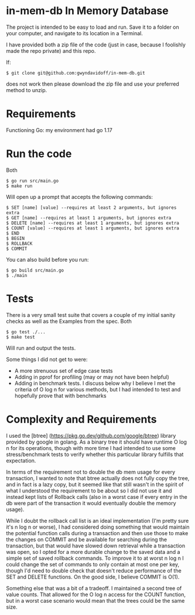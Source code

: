 # in-mem-db In Memory Database
The project is intended to be easy to load and run. Save it to a folder on your computer, and navigate to its location in a Terminal.

I have provided both a zip file of the code (just in case, because I foolishly made the repo private) and this repo.

If:
```
$ git clone git@github.com:gwyndavidoff/in-mem-db.git
```
does not work then please download the zip file and use your preferred method to unzip.

# Requirements
Functioning Go: my environment had go 1.17

# Run the code
Both
```
$ go run src/main.go
$ make run
```
Will open up a prompt that accepts the following commands:
```
$ SET [name] [value] --requires at least 2 arguments, but ignores extra
$ GET [name] --requires at least 1 arguments, but ignores extra
$ DELETE [name] --requires at least 1 arguments, but ignores extra
$ COUNT [value] --requires at least 1 arguments, but ignores extra
$ END
$ BEGIN
$ ROLLBACK
$ COMMIT
```

You can also build before you run:
```
$ go build src/main.go
$ ./main
```

# Tests
There is a very small test suite that covers a couple of my initial sanity checks as well as the Examples from the spec. Both
```
$ go test ./...
$ make test
```
Will run and output the tests.

Some things I did not get to were:
* A more strenuous set of edge case tests
* Adding in pprof for profiling (may or may not have been helpful)
* Adding in benchmark tests. I discuss below why I believe I met the criteria of O log n for various methods, but I had intended to test and hopefully prove that with benchmarks

# Complexity and Requirements
I used the [btree] (https://pkg.go.dev/github.com/google/btree) library provided by google in golang. As a binary tree it should have runtime O log n for its operations, though with more time I had intended to use some stress/benchmark tests to verify whether this particular library fulfills that expectation.

In terms of the requirement not to double the db mem usage for every transaction, I wanted to note that btree actually does not fully copy the tree, and in fact is a lazy copy, but it seemed like that still wasn't in the spirit of what I understood the requirement to be about so I did not use it and instead kept lists of Rollback calls (also in a worst case if every entry in the db were part of the transaction it would eventually double the memory usage).

While I doubt the rollback call list is an ideal implementation (I'm pretty sure it's n log n or worse), I had considered doing something that would maintain the potential function calls during a transaction and then use those to make the changes on COMMIT and be available for searching during the transaction, but that would have slowed down retrieval while a transaction was open, so I opted for a more durable change to the saved data and a simple set of saved rollback commands. To improve it to at worst n log n I could change the set of commands to only contain at most one per key, though I'd need to double check that doesn't reduce performance of the SET and DELETE functions. On the good side, I believe COMMIT is O(1).

Something else that was a bit of a tradeoff. I maintained a second tree of value counts. That allowed for the O log n access for the COUNT function, but in a worst case scenario would mean that the trees could be the same size.